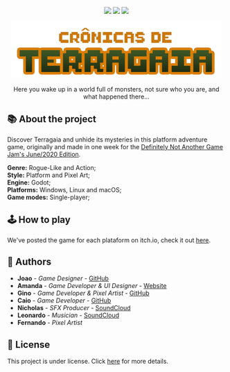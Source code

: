<p align="center">
  <img src="https://img.shields.io/github/repo-size/AmanditaDev/terragaia?style=for-the-badge">
  <img src="https://img.shields.io/badge/Godot-v3.2-%23478cbf?logo=godot-engine&logoColor=white&style=for-the-badge">
  <img src="https://img.shields.io/github/license/AmanditaDev/terragaia?style=for-the-badge">
</p>

<p align="center">
  <img src="/extras/logo.png" alt="Chronicles of Terragaia logo made with an orange outline and green gradient fill pixel-art typography">
</p>

<p align="center"> 
  Here you wake up in a world full of monsters, not sure who you are, and what happened there...
</p>

## 📚 About the project

Discover Terragaia and unhide its mysteries in this platform adventure game, originally and made in one week for the [Definitely Not Another Game Jam's June/2020 Edition](https://itch.io/jam/certamente-no-outra-game-jam).

**Genre:** Rogue-Like and Action;<br>
**Style:** Platform and Pixel Art;<br>
**Engine:** Godot;<br>
**Platforms:** Windows, Linux and macOS;<br>
**Game modes:** Single-player;

## 🕹️ How to play

We've posted the game for each plataform on itch.io, check it out [here](https://amanditadev.itch.io/cronicas-de-terragaia).

## 👋 Authors

* **Joao** - *Game Designer* - [GitHub](https://github.com/DwarFFF)
* **Amanda** - *Game Developer & UI Designer* - [Website](https://amandamartins.dev)
* **Gino** - *Game Developer & Pixel Artist* - [GitHub](https://github.com/ginocarlo01)
* **Caio** - *Game Developer* - [GitHub](https://github.com/Cainhu19)
* **Nicholas** - *SFX Producer* - [SoundCloud](https://soundcloud.com/nicholas-buck-piovan)
* **Leonardo** - *Musician* - [SoundCloud](https://soundcloud.com/leo-bonna-692384242)
* **Fernando** - *Pixel Artist*

## 📜 License

This project is under license. Click [here](LICENSE.md) for more details.
